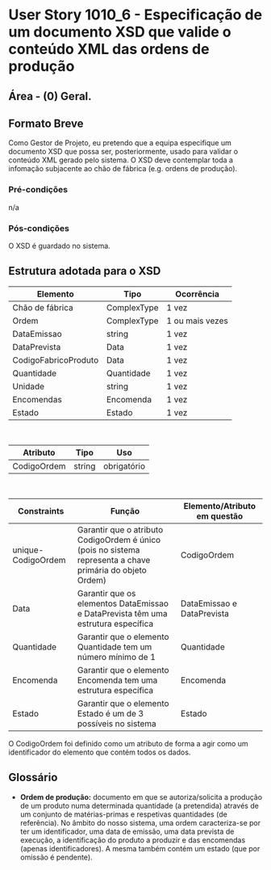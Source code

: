 

# User Story 1010_6 - Especificação de um documento XSD que valide o conteúdo XML das ordens de produção

## Área - (0) Geral.

## Formato Breve

Como Gestor de Projeto, eu pretendo que a equipa especifique um documento XSD que possa ser, posteriormente, usado para validar o conteúdo XML gerado pelo sistema.
O XSD deve contemplar toda a infomação subjacente ao chão de fábrica (e.g.  ordens de produção).

### Pré-condições

n/a

### Pós-condições

O XSD é guardado no sistema.



## Estrutura adotada para o XSD

| Elemento             | Tipo        | Ocorrência      |
| -------------------- | ----------- | --------------- |
| Chão de fábrica      | ComplexType | 1 vez           |
| Ordem                | ComplexType | 1 ou mais vezes |
| DataEmissao          | string      | 1 vez           |
| DataPrevista         | Data        | 1 vez           |
| CodigoFabricoProduto | Data        | 1 vez           |
| Quantidade           | Quantidade  | 1 vez           |
| Unidade              | string      | 1 vez           |
| Encomendas           | Encomenda   | 1 vez           |
| Estado               | Estado      | 1 vez           |

​    

| Atributo    | Tipo   | Uso         |
| ----------- | ------ | ----------- |
| CodigoOrdem | string | obrigatório |

​     

| Constraints        | Função                                                       | Elemento/Atributo em questão |
| ------------------ | ------------------------------------------------------------ | ---------------------------- |
| unique-CodigoOrdem | Garantir que o atributo CodigoOrdem é único (pois no sistema representa a chave primária do objeto Ordem) | CodigoOrdem                  |
| Data               | Garantir que os elementos DataEmissao e DataPrevista têm uma estrutura específica | DataEmissao e DataPrevista   |
| Quantidade         | Garantir que o elemento Quantidade tem um número mínimo de 1 | Quantidade                   |
| Encomenda          | Garantir que o elemento Encomenda tem uma estrutura específica | Encomenda                    |
| Estado             | Garantir que o elemento Estado é um de 3 possíveis no sistema | Estado                       |



O CodigoOrdem foi definido como um atributo de forma a agir como um identificador do elemento que contém todos os dados.



## Glossário

- **Ordem de produção:** documento em que se autoriza/solicita a produção de um produto numa determinada quantidade (a pretendida) através de um conjunto de matérias-primas e respetivas quantidades (de referência). No âmbito do nosso sistema, uma ordem caracteriza-se por ter um identificador, uma data de emissão, uma data prevista de execução, a identificação do produto a produzir e das encomendas (apenas identificadores). A mesma também contém um estado (que por omissão é pendente).